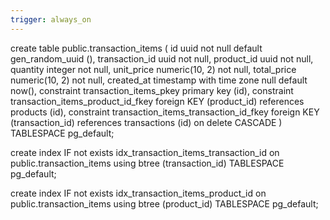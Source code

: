```yaml
---
trigger: always_on
---
```


create table public.transaction_items (
  id uuid not null default gen_random_uuid (),
  transaction_id uuid not null,
  product_id uuid not null,
  quantity integer not null,
  unit_price numeric(10, 2) not null,
  total_price numeric(10, 2) not null,
  created_at timestamp with time zone null default now(),
  constraint transaction_items_pkey primary key (id),
  constraint transaction_items_product_id_fkey foreign KEY (product_id) references products (id),
  constraint transaction_items_transaction_id_fkey foreign KEY (transaction_id) references transactions (id) on delete CASCADE
) TABLESPACE pg_default;

create index IF not exists idx_transaction_items_transaction_id on public.transaction_items using btree (transaction_id) TABLESPACE pg_default;

create index IF not exists idx_transaction_items_product_id on public.transaction_items using btree (product_id) TABLESPACE pg_default;